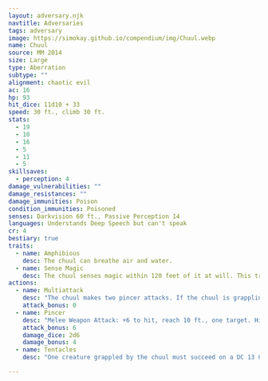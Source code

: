 ```yaml
---
layout: adversary.njk
navtitle: Adversaries
tags: adversary
image: https://simokay.github.io/compendium/img/Chuul.webp
name: Chuul
source: MM 2014
size: Large
type: Aberration
subtype: ""
alignment: chaotic evil
ac: 16
hp: 93
hit_dice: 11d10 + 33
speed: 30 ft., climb 30 ft.
stats:
  - 19
  - 10
  - 16
  - 5
  - 11
  - 5
skillsaves:
  - perception: 4
damage_vulnerabilities: ""
damage_resistances: ""
damage_immunities: Poison
condition_immunities: Poisoned
senses: Darkvision 60 ft., Passive Perception 14
languages: Understands Deep Speech but can't speak
cr: 4
bestiary: true
traits:
  - name: Amphibious
    desc: The chuul can breathe air and water.
  - name: Sense Magic
    desc: The chuul senses magic within 120 feet of it at will. This trait otherwise works like the Detect Magic spell but isn't itself magical.
actions:
  - name: Multiattack
    desc: "The chuul makes two pincer attacks. If the chuul is grappling a creature, the chuul can also use its tentacles once."
    attack_bonus: 0
  - name: Pincer
    desc: "Melee Weapon Attack: +6 to hit, reach 10 ft., one target. Hit: 11 (2d6 + 4) bludgeoning damage. The target is Grappled (escape DC 14) if it is a Large or smaller creature and the chuul doesn't have two other creatures Grappled."
    attack_bonus: 6
    damage_dice: 2d6
    damage_bonus: 4
  - name: Tentacles
    desc: "One creature grappled by the chuul must succeed on a DC 13 Constitution saving throw or be poisoned for 1 minute. Until this poison ends, the target is paralyzed. The target can repeat the saving throw at the end of each of its turns, ending the effect on itself on a success."

---
```


